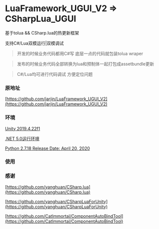 # LuaFramework_UGUI_V2 => CSharpLua_UGUI
基于tolua && CSharp.lua的热更新框架

支持C#/Lua双模运行|双模调试
> 开发的时候业务代码都用C#写 底层一点的代码就包装tolua wraper

> 发布的时候业务代码全部转换为lua和预制体一起打包成assetbundle更新

> C#/Lua均可进行代码调试 方便定位问题

### 原地址
[https://github.com/jarjin/LuaFramework_UGUI_V2](https://github.com/jarjin/LuaFramework_UGUI_V2)

### 环境
[Unity 2019.4.22f1](https://unity.cn/releases/lts/2019)

[.NET 5.0运行环境](https://dotnet.microsoft.com/download/dotnet/5.0)

[Python 2.7.18 Release Date: April 20, 2020](https://www.python.org/downloads/release/python-2718/)

### 使用


### 感谢
[https://github.com/yanghuan/CSharp.lua](https://github.com/yanghuan/CSharp.lua)

[https://github.com/yanghuan/CSharpLuaForUnity](https://github.com/yanghuan/CSharpLuaForUnity)

[https://github.com/CatImmortal/ComponentAutoBindTool](https://github.com/CatImmortal/ComponentAutoBindTool)